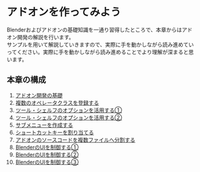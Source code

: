 <div id="ch_title_img_2"></div>

<div id="ch_title_text"></div>

# アドオンを作ってみよう

<div id="ch_body"></div>

Blenderおよびアドオンの基礎知識を一通り習得したところで、本章からはアドオン開発の解説を行います。  
サンプルを用いて解説していきますので、実際に手を動かしながら読み進めていってください。実際に手を動かしながら読み進めることでより理解が深まると思います。

<div id="space_chapter_2"></div>

<div id="ch_toc_title"></div>

## 本章の構成

<div id="ch_toc"></div>

1. [アドオン開発の基礎](01_Basic_of_Add-on_Development.md)
2. [複数のオペレータクラスを登録する](02_Register_Multiple_Operation_Classes.md)
3. [ツール・シェルフのオプションを活用する①](03_Use_Property_on_Tool_Shelf_1.md)
4. [ツール・シェルフのオプションを活用する②](04_Use_Property_on_Tool_Shelf_2.md)
5. [サブメニューを作成する](05_Create_Sub-menu.md)
6. [ショートカットキーを割り当てる](06_Allocate_Shortcut_Keys.md)
7. [アドオンのソースコードを複数ファイルへ分割する](07_Divide_Add-on_Source_into_Multiple_Files.md)
8. [BlenderのUIを制御する①](08_Control_Blender_UI_1.md)
9. [BlenderのUIを制御する②](09_Control_Blender_UI_2.md)
10. [BlenderのUIを制御する③](10_Control_Blender_UI_3.md)
